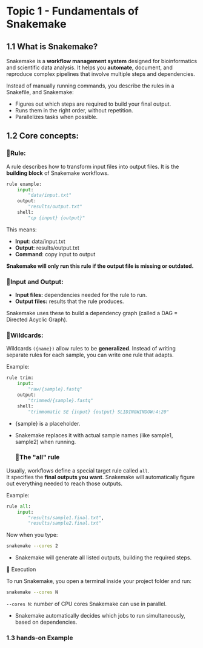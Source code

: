 # Topic 1 - Fundamentals of Snakemake
## 1.1 What is Snakemake?

Snakemake is a **workflow management system** designed for bioinformatics and scientific data analysis.
It helps you **automate**, document, and reproduce complex pipelines that involve multiple steps and dependencies.

Instead of manually running commands, you describe the rules in a Snakefile, and Snakemake:
- Figures out which steps are required to build your final output.
- Runs them in the right order, without repetition.
- Parallelizes tasks when possible.

## 1.2 Core concepts:
### 🔹Rule:
A rule describes how to transform input files into output files.
It is the **building block** of Snakemake workflows.

```python
rule example:
    input:
        "data/input.txt"
    output:
        "results/output.txt"
    shell:
        "cp {input} {output}"
```

This means:
- **Input**: data/input.txt
- **Output**: results/output.txt
- **Command**: copy input to output
  
**Snakemake will only run this rule if the output file is missing or outdated.**
  
  
### 🔹Input and Output:
- **Input files:** dependencies needed for the rule to run.
- **Output files:** results that the rule produces.

Snakemake uses these to build a dependency graph (called a DAG = Directed Acyclic Graph).

### 🔹Wildcards:
Wildcards `({name})` allow rules to be **generalized**.
Instead of writing separate rules for each sample, you can write one rule that adapts.

Example:
```python
rule trim:
    input:
        "raw/{sample}.fastq"
    output:
        "trimmed/{sample}.fastq"
    shell:
        "trimmomatic SE {input} {output} SLIDINGWINDOW:4:20"
```

- {sample} is a placeholder.
- Snakemake replaces it with actual sample names (like sample1, sample2) when running.

  ### 🔹The "all" rule
Usually, workflows define a special target rule called `all`.  
It specifies the **final outputs you want**. Snakemake will automatically figure out everything needed to reach those outputs.

Example:
```python
rule all:
    input:
        "results/sample1.final.txt",
        "results/sample2.final.txt"
```
Now when you type:
```bash
snakemake --cores 2
```
- Snakemake will generate all listed outputs, building the required steps.

🔹 Execution

To run Snakemake, you open a terminal inside your project folder and run:
```bash
snakemake --cores N
```

`--cores N`: number of CPU cores Snakemake can use in parallel.
- Snakemake automatically decides which jobs to run simultaneously, based on dependencies.

### 1.3 hands-on Example
